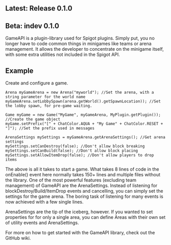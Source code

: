 ## Latest: Release 0.1.0
## Beta: indev 0.1.0
 
 GameAPI is a plugin-library used for Spigot plugins. Simply put, you no longer have to code common things in minigames like teams or arena management. It allows the developer to concentrate on the minigame itself, with some extra utilities not included in the Spigot API.

## Example
Create and configure a game.

    Arena myGameArena = new Arena("myworld"); //Set the arena, with a string parameter for the world name
    myGameArena.setLobbySpawn(arena.getWorld().getSpawnLocation)); //Set the lobby spawn, for pre-game waiting.
	
	Game myGame = new Game("MyGame", myGameArena, MyPlugin.getPlugin());  //Create the game object
	myGame.setPrefix("[" + ChatColor.AQUA + "My Game" + ChatColor.RESET + "]"); //Set the prefix used in messages
	
	ArenaSettings mySettings = myGameArena.getArenaSettings(); //Get arena settings
	mySettings.setCanDestroy(false); //Don't allow block breaking
	mySettings.setCanBuild(false); //Don't allow block placing
	mySettings.setAllowItemDrop(false); //Don't allow players to drop items

The above is all it takes to start a game. What takes 8 lines of code in the onEnable() event here normally takes 150+ lines and multiple files without the library. 
One of the most powerful features (excluding team management) of GameAPI are the ArenaSettings. Instead of listening for blockDestroy/Build/ItemDrop events and cancelling, you can simply set the settings for the game arena. The boring task of listening for many events is now achieved with a few single lines. 

ArenaSettings are the tip of the iceberg, however. If you wanted to set properties for for only a single area, you can define Areas with their own set of utility events and ArenaSettings.

For more on how to get started with the GameAPI library, check out the GitHub wiki.
